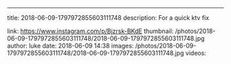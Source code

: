 ---
title: 2018-06-09-1797972855603111748
description: For a quick ktv fix

link: https://www.instagram.com/p/Bjzrsk-BKdE
thumbnail: /photos/2018-06-09-1797972855603111748/2018-06-09-1797972855603111748.jpg
author: luke
date: 2018-06-09 14:38
images: /photos/2018-06-09-1797972855603111748/2018-06-09-1797972855603111748.jpg
videos: 

